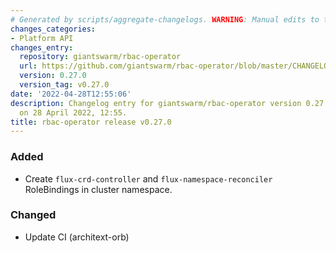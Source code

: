 ```yaml
---
# Generated by scripts/aggregate-changelogs. WARNING: Manual edits to this files will be overwritten.
changes_categories:
- Platform API
changes_entry:
  repository: giantswarm/rbac-operator
  url: https://github.com/giantswarm/rbac-operator/blob/master/CHANGELOG.md#0270---2022-04-28
  version: 0.27.0
  version_tag: v0.27.0
date: '2022-04-28T12:55:06'
description: Changelog entry for giantswarm/rbac-operator version 0.27.0, published
  on 28 April 2022, 12:55.
title: rbac-operator release v0.27.0
---
```


### Added
- Create `flux-crd-controller` and `flux-namespace-reconciler` RoleBindings in cluster namespace.
### Changed
- Update CI (architext-orb)
